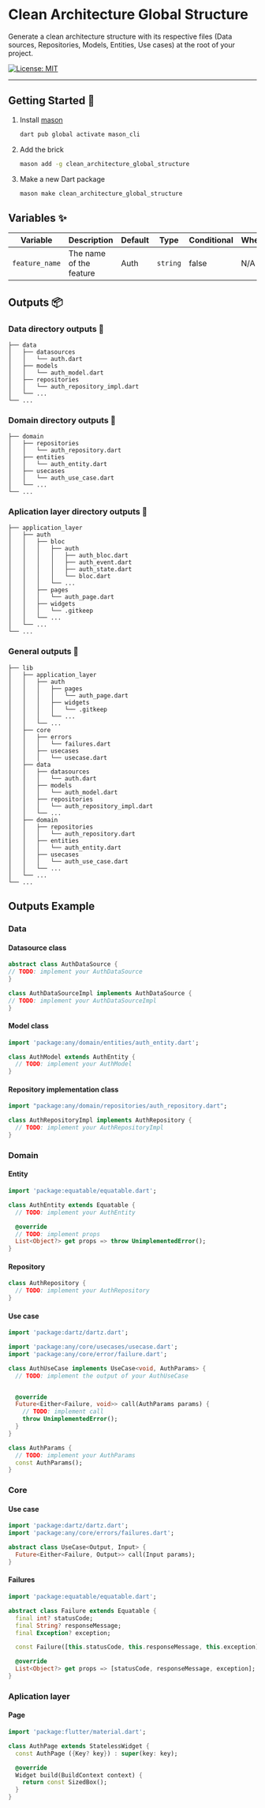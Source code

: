 # Clean Architecture Global Structure

Generate a clean architecture structure with its respective files (Data sources, Repositories, Models, Entities, Use cases) at the root of your project.

[![License: MIT][license_badge]][license_link]

---

## Getting Started 🚀

1. Install [mason][mason_link]

   ```sh
   dart pub global activate mason_cli
   ```

2. Add the brick

   ```sh
   mason add -g clean_architecture_global_structure
   ```

3. Make a new Dart package

   ```sh
   mason make clean_architecture_global_structure
   ```

## Variables ✨

|    Variable    |       Description       |  Default |   Type   | Conditional | When |
| -------------- | ----------------------- | -------- | -------- | ----------- | ---- |
| `feature_name` | The name of the feature |   Auth   | `string` |    false    | N/A  |

## Outputs 📦

### Data directory outputs 🧱

```
├── data
│   ├── datasources
│   │   └── auth.dart
│   ├── models
│   │   └── auth_model.dart
│   ├── repositories
│   │   └── auth_repository_impl.dart
│   └── ...
└── ...   
```

### Domain directory outputs 🧱

```
├── domain
│   ├── repositories
│   │   └── auth_repository.dart
│   ├── entities
│   │   └── auth_entity.dart
│   ├── usecases
│   │   └── auth_use_case.dart
│   └── ...
└── ...   
```

### Aplication layer directory outputs 🧱

```
├── application_layer
│   ├── auth
│   │   ├── bloc
│   │   │   ├── auth
│   │   │   │   ├── auth_bloc.dart
│   │   │   │   ├── auth_event.dart
│   │   │   │   ├── auth_state.dart
│   │   │   │   └── bloc.dart
│   │   │   └── ...  
│   │   ├── pages
│   │   │   └── auth_page.dart
│   │   ├── widgets
│   │   │   └── .gitkeep
│   │   └── ...
│   └── ...
└── ...    
```

### General outputs 🧱

```
├── lib
│   ├── application_layer
│   │   ├── auth
│   │   │   ├── pages
│   │   │   │   └── auth_page.dart
│   │   │   ├── widgets
│   │   │   │   └── .gitkeep
│   │   │   └── ...
│   │   └── ...
│   ├── core
│   │   ├── errors
│   │   │   └── failures.dart
│   │   ├── usecases
│   │   │   └── usecase.dart
│   ├── data
│   │   ├── datasources
│   │   │   └── auth.dart
│   │   ├── models
│   │   │   └── auth_model.dart
│   │   ├── repositories
│   │   │   └── auth_repository_impl.dart
│   │   └── ...
│   ├── domain
│   │   ├── repositories
│   │   │   └── auth_repository.dart
│   │   ├── entities
│   │   │   └── auth_entity.dart
│   │   ├── usecases
│   │   │   └── auth_use_case.dart
│   │   └── ...
│   └── ...   
└── ...
```

## Outputs Example

### Data

#### Datasource class

```dart
abstract class AuthDataSource {
// TODO: implement your AuthDataSource
}

class AuthDataSourceImpl implements AuthDataSource {
// TODO: implement your AuthDataSourceImpl
}
```

#### Model class

```dart
import 'package:any/domain/entities/auth_entity.dart';

class AuthModel extends AuthEntity {
  // TODO: implement your AuthModel
}
```

#### Repository implementation class

```dart
import "package:any/domain/repositories/auth_repository.dart";

class AuthRepositoryImpl implements AuthRepository {
  // TODO: implement your AuthRepositoryImpl
}
```

### Domain

#### Entity

```dart
import 'package:equatable/equatable.dart';

class AuthEntity extends Equatable {
  // TODO: implement your AuthEntity

  @override
  // TODO: implement props
  List<Object?> get props => throw UnimplementedError();
}
```

#### Repository

```dart
class AuthRepository {
  // TODO: implement your AuthRepository
}
```

#### Use case

```dart
import 'package:dartz/dartz.dart';

import 'package:any/core/usecases/usecase.dart';
import 'package:any/core/error/failure.dart';

class AuthUseCase implements UseCase<void, AuthParams> {
  // TODO: implement the output of your AuthUseCase


  @override
  Future<Either<Failure, void>> call(AuthParams params) {
    // TODO: implement call
    throw UnimplementedError();
  }
}

class AuthParams {
  // TODO: implement your AuthParams
  const AuthParams();
}
```

### Core

#### Use case

```dart
import 'package:dartz/dartz.dart';
import 'package:any/core/errors/failures.dart';

abstract class UseCase<Output, Input> {
  Future<Either<Failure, Output>> call(Input params);
}
```

#### Failures

```dart
import 'package:equatable/equatable.dart';

abstract class Failure extends Equatable {
  final int? statusCode;
  final String? responseMessage;
  final Exception? exception;

  const Failure([this.statusCode, this.responseMessage, this.exception]);

  @override
  List<Object?> get props => [statusCode, responseMessage, exception];
}
```

### Aplication layer

#### Page

```dart
import 'package:flutter/material.dart';

class AuthPage extends StatelessWidget {
  const AuthPage ({Key? key}) : super(key: key);

  @override
  Widget build(BuildContext context) {
    return const SizedBox();
  }
}
```








[mason_link]: https://github.com/felangel/mason
[license_badge]: https://img.shields.io/badge/license-MIT-blue.svg
[license_link]: https://opensource.org/licenses/MIT
